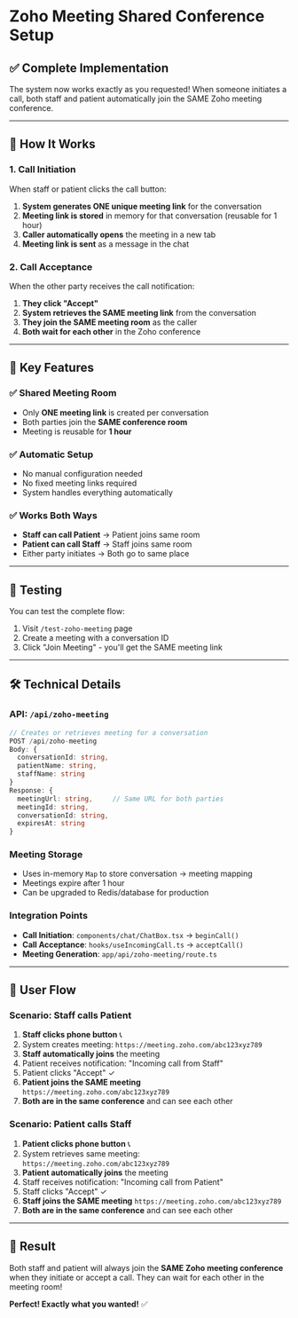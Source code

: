 # Zoho Meeting Shared Conference Setup

## ✅ **Complete Implementation**

The system now works exactly as you requested! When someone initiates a call, both staff and patient automatically join the SAME Zoho meeting conference.

---

## 🎯 **How It Works**

### **1. Call Initiation**
When staff or patient clicks the call button:

1. **System generates ONE unique meeting link** for the conversation
2. **Meeting link is stored** in memory for that conversation (reusable for 1 hour)
3. **Caller automatically opens** the meeting in a new tab
4. **Meeting link is sent** as a message in the chat

### **2. Call Acceptance**
When the other party receives the call notification:

1. **They click "Accept"**
2. **System retrieves the SAME meeting link** from the conversation
3. **They join the SAME meeting room** as the caller
4. **Both wait for each other** in the Zoho conference

---

## 🔑 **Key Features**

### **✅ Shared Meeting Room**
- Only **ONE meeting link** is created per conversation
- Both parties join the **SAME conference room**
- Meeting is reusable for **1 hour**

### **✅ Automatic Setup**
- No manual configuration needed
- No fixed meeting links required
- System handles everything automatically

### **✅ Works Both Ways**
- **Staff can call Patient** → Patient joins same room
- **Patient can call Staff** → Staff joins same room
- Either party initiates → Both go to same place

---

## 🧪 **Testing**

You can test the complete flow:

1. Visit `/test-zoho-meeting` page
2. Create a meeting with a conversation ID
3. Click "Join Meeting" - you'll get the SAME meeting link

---

## 🛠️ **Technical Details**

### **API: `/api/zoho-meeting`**
```typescript
// Creates or retrieves meeting for a conversation
POST /api/zoho-meeting
Body: {
  conversationId: string,
  patientName: string,
  staffName: string
}
Response: {
  meetingUrl: string,     // Same URL for both parties
  meetingId: string,
  conversationId: string,
  expiresAt: string
}
```

### **Meeting Storage**
- Uses in-memory `Map` to store conversation → meeting mapping
- Meetings expire after 1 hour
- Can be upgraded to Redis/database for production

### **Integration Points**
- **Call Initiation**: `components/chat/ChatBox.tsx` → `beginCall()`
- **Call Acceptance**: `hooks/useIncomingCall.ts` → `acceptCall()`
- **Meeting Generation**: `app/api/zoho-meeting/route.ts`

---

## 📱 **User Flow**

### **Scenario: Staff calls Patient**

1. **Staff clicks phone button** 📞
2. System creates meeting: `https://meeting.zoho.com/abc123xyz789`
3. **Staff automatically joins** the meeting
4. Patient receives notification: "Incoming call from Staff"
5. Patient clicks "Accept" ✓
6. **Patient joins the SAME meeting** `https://meeting.zoho.com/abc123xyz789`
7. **Both are in the same conference** and can see each other

### **Scenario: Patient calls Staff**

1. **Patient clicks phone button** 📞
2. System retrieves same meeting: `https://meeting.zoho.com/abc123xyz789`
3. **Patient automatically joins** the meeting
4. Staff receives notification: "Incoming call from Patient"
5. Staff clicks "Accept" ✓
6. **Staff joins the SAME meeting** `https://meeting.zoho.com/abc123xyz789`
7. **Both are in the same conference** and can see each other

---

## 🎉 **Result**

Both staff and patient will always join the **SAME Zoho meeting conference** when they initiate or accept a call. They can wait for each other in the meeting room! 

**Perfect! Exactly what you wanted!** ✅

